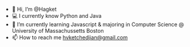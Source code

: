 - 👋 Hi, I’m @Hagket
- 💻 I currently know Python and Java
- 🌱 I’m currently learning Javascript & majoring in Computer Science @ University of Massachussetts Boston
- 📫 How to reach me hvketchedjian@gmail.com

<!---
Hagket/Hagket is a ✨ special ✨ repository because its `README.md` (this file) appears on your GitHub profile.
You can click the Preview link to take a look at your changes.
--->
